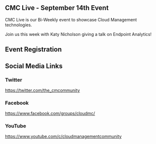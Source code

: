 ## CMC Live - September 14th Event

CMC Live is our Bi-Weekly event to showcase Cloud Management technologies.

Join us this week with Katy Nicholson giving a talk on Endpoint Analytics!

## Event Registration

<div id="eventbrite-widget-container-167235522951"></div>
<script src="https://www.eventbrite.com/static/widgets/eb_widgets.js"></script>
<script type="text/javascript">
    var exampleCallback = function() {
        console.log('Order complete!');
    };
    window.EBWidgets.createWidget({
        // Required
        widgetType: 'checkout',
        eventId: '167235522951',
        iframeContainerId: 'eventbrite-widget-container-167235522951',
        // Optional
        iframeContainerHeight: 625,  // Widget height in pixels. Defaults to a minimum of 425px if not provided
        onOrderComplete: exampleCallback  // Method called when an order has successfully completed
    });
</script>


## Social Media Links

### Twitter
https://twitter.com/the_cmcommunity

### Facebook
https://www.facebook.com/groups/cloudmc/

### YouTube
https://www.youtube.com/c/cloudmanagementcommunity


